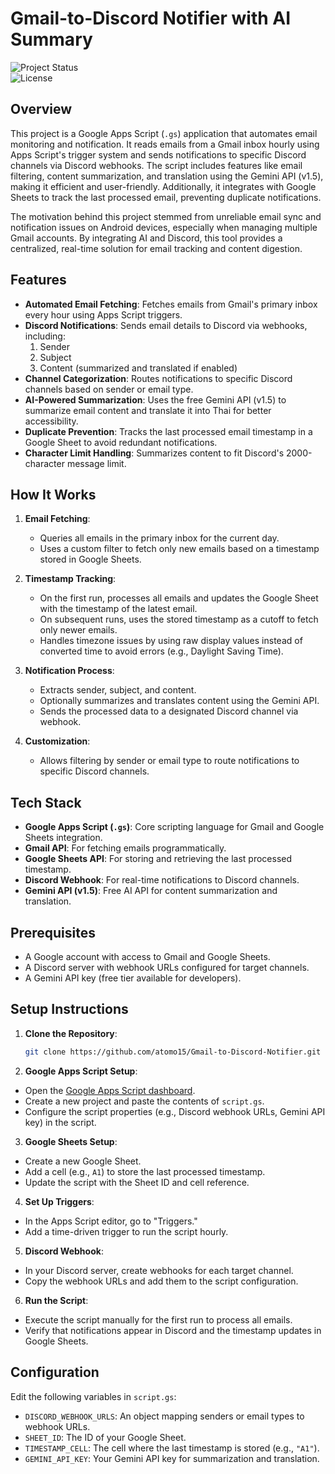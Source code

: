 # Gmail-to-Discord Notifier with AI Summary

![Project Status](https://img.shields.io/badge/status-active-brightgreen)  
![License](https://img.shields.io/badge/license-MIT-blue)

## Overview

This project is a Google Apps Script (`.gs`) application that automates email monitoring and notification. It reads emails from a Gmail inbox hourly using Apps Script's trigger system and sends notifications to specific Discord channels via Discord webhooks. The script includes features like email filtering, content summarization, and translation using the Gemini API (v1.5), making it efficient and user-friendly. Additionally, it integrates with Google Sheets to track the last processed email, preventing duplicate notifications.

The motivation behind this project stemmed from unreliable email sync and notification issues on Android devices, especially when managing multiple Gmail accounts. By integrating AI and Discord, this tool provides a centralized, real-time solution for email tracking and content digestion.

## Features

- **Automated Email Fetching**: Fetches emails from Gmail's primary inbox every hour using Apps Script triggers.
- **Discord Notifications**: Sends email details to Discord via webhooks, including:
  1. Sender
  2. Subject
  3. Content (summarized and translated if enabled)
- **Channel Categorization**: Routes notifications to specific Discord channels based on sender or email type.
- **AI-Powered Summarization**: Uses the free Gemini API (v1.5) to summarize email content and translate it into Thai for better accessibility.
- **Duplicate Prevention**: Tracks the last processed email timestamp in a Google Sheet to avoid redundant notifications.
- **Character Limit Handling**: Summarizes content to fit Discord's 2000-character message limit.

## How It Works

1. **Email Fetching**:
   - Queries all emails in the primary inbox for the current day.
   - Uses a custom filter to fetch only new emails based on a timestamp stored in Google Sheets.

2. **Timestamp Tracking**:
   - On the first run, processes all emails and updates the Google Sheet with the timestamp of the latest email.
   - On subsequent runs, uses the stored timestamp as a cutoff to fetch only newer emails.
   - Handles timezone issues by using raw display values instead of converted time to avoid errors (e.g., Daylight Saving Time).

3. **Notification Process**:
   - Extracts sender, subject, and content.
   - Optionally summarizes and translates content using the Gemini API.
   - Sends the processed data to a designated Discord channel via webhook.

4. **Customization**:
   - Allows filtering by sender or email type to route notifications to specific Discord channels.

## Tech Stack

- **Google Apps Script (`.gs`)**: Core scripting language for Gmail and Google Sheets integration.
- **Gmail API**: For fetching emails programmatically.
- **Google Sheets API**: For storing and retrieving the last processed timestamp.
- **Discord Webhook**: For real-time notifications to Discord channels.
- **Gemini API (v1.5)**: Free AI API for content summarization and translation.

## Prerequisites

- A Google account with access to Gmail and Google Sheets.
- A Discord server with webhook URLs configured for target channels.
- A Gemini API key (free tier available for developers).

## Setup Instructions

1. **Clone the Repository**:

   ```bash
   git clone https://github.com/atomo15/Gmail-to-Discord-Notifier.git
   ```
2. **Google Apps Script Setup**:
   
- Open the [Google Apps Script dashboard](https://script.google.com/).
- Create a new project and paste the contents of `script.gs`.
- Configure the script properties (e.g., Discord webhook URLs, Gemini API key) in the script.

3. **Google Sheets Setup**:

- Create a new Google Sheet.
- Add a cell (e.g., `A1`) to store the last processed timestamp.
- Update the script with the Sheet ID and cell reference.

4. **Set Up Triggers**:

- In the Apps Script editor, go to "Triggers."
- Add a time-driven trigger to run the script hourly.

5. **Discord Webhook**:

- In your Discord server, create webhooks for each target channel.
- Copy the webhook URLs and add them to the script configuration.

6. **Run the Script**:

- Execute the script manually for the first run to process all emails.
- Verify that notifications appear in Discord and the timestamp updates in Google Sheets.

## Configuration

Edit the following variables in `script.gs`:

- `DISCORD_WEBHOOK_URLS`: An object mapping senders or email types to webhook URLs.
- `SHEET_ID`: The ID of your Google Sheet.
- `TIMESTAMP_CELL`: The cell where the last timestamp is stored (e.g., `"A1"`).
- `GEMINI_API_KEY`: Your Gemini API key for summarization and translation.
